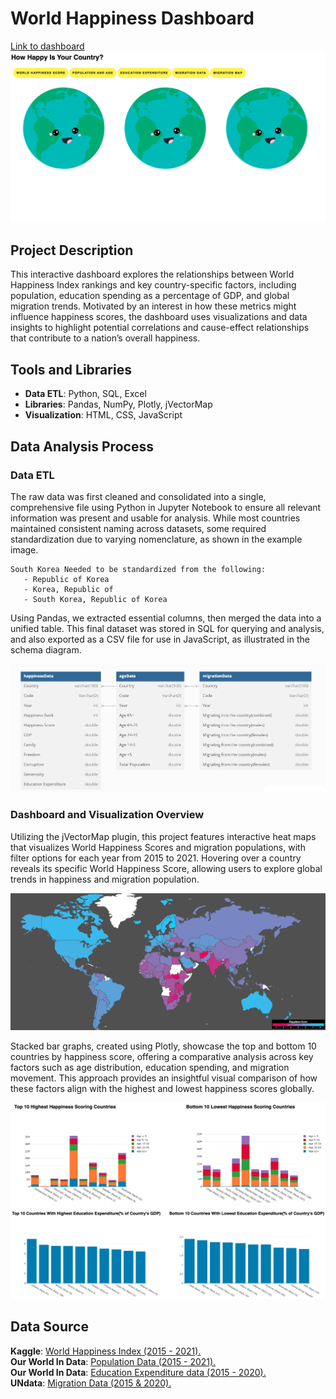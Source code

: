 # World Happiness Dashboard

[Link to dashboard](http://127.0.0.1:5500/World%20Happines%20Index%20Project/project%203%20/Module-16-Group4-Project3/index.html)
<br>
![Dashboard Home Page](Images/Dashboard_homepage.png)

## Project Description

This interactive dashboard explores the relationships between World Happiness Index rankings and key country-specific factors, including population, education spending as a percentage of GDP, and global migration trends. Motivated by an interest in how these metrics might influence happiness scores, the dashboard uses visualizations and data insights to highlight potential correlations and cause-effect relationships that contribute to a nation’s overall happiness.

## Tools and Libraries

- **Data ETL**: Python, SQL, Excel
- **Libraries**: Pandas, NumPy, Plotly, jVectorMap
- **Visualization**: HTML, CSS, JavaScript

## Data Analysis Process

### Data ETL

The raw data was first cleaned and consolidated into a single, comprehensive file using Python in Jupyter Notebook to ensure all relevant information was present and usable for analysis. While most countries maintained consistent naming across datasets, some required standardization due to varying nomenclature, as shown in the example image.

    South Korea Needed to be standardized from the following:
       - Republic of Korea
       - Korea, Republic of
       - South Korea, Republic of Korea

Using Pandas, we extracted essential columns, then merged the data into a unified table. This final dataset was stored in SQL for querying and analysis, and also exported as a CSV file for use in JavaScript, as illustrated in the schema diagram.

![SQL Schema](Images/SQL_Schema.png)

### Dashboard and Visualization Overview

Utilizing the jVectorMap plugin, this project features interactive heat maps that visualizes World Happiness Scores and migration populations, with filter options for each year from 2015 to 2021. Hovering over a country reveals its specific World Happiness Score, allowing users to explore global trends in happiness and migration population.

![Heat Map](Images/World_heat_map.png)

Stacked bar graphs, created using Plotly, showcase the top and bottom 10 countries by happiness score, offering a comparative analysis across key factors such as age distribution, education spending, and migration movement. This approach provides an insightful visual comparison of how these factors align with the highest and lowest happiness scores globally.

![Heat Map](Images/Age_bar_graph.png)
![Heat Map](Images/Educatioin_bar_graph.png)

## Data Source

**Kaggle**: [World Happiness Index (2015 - 2021).](https://www.kaggle.com/datasets/unsdsn/world-happiness)<br>
**Our World In Data**: [Population Data (2015 - 2021).](https://ourworldindata.org/grapher/population)<br>
**Our World In Data**: [Education Expenditure data (2015 - 2020).](https://ourworldindata.org/grapher/share-of-education-in-government-expenditure) <br>
**UNdata**: [Migration Data (2015 & 2020).](https://www.un.org/development/desa/pd/global-migration-database) <br>
